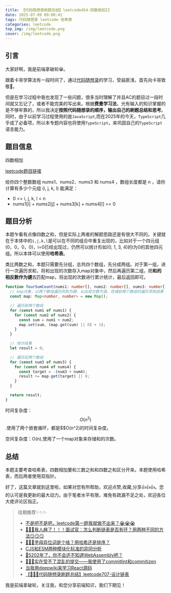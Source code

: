 ```yaml
---
title: 【代码随想录刷题总结】leetcode454-四数相加II
date: 2025-07-09 09:00:41
tags: 代码随想录 leetcode 哈希表
categories: leetcode
top_img: /img/leetcode.png
cover: /img/leetcode.png
---
```


## 引言

大家好啊，我是前端拿破轮😁。

跟着卡哥学算法有一段时间了，通过[代码随想录](https://programmercarl.com/)的学习，受益匪浅，首先向卡哥致敬🫡。

但是在学习过程中我也发现了一些问题，很多当时理解了并且AC的题目过一段时间就又忘记了，或者不能完美的写出来。根据**费曼学习法**，光有输入的知识掌握的是不够牢靠的，所以我决定**按照代码随想录的顺序，输出自己的刷题总结和思考**。同时，由于以前学习过程使用的是`JavaScript`,而在2025年的今天，`TypeScript`几乎成了必备项，所以本专题内容也将使用`TypeScript`，来巩固自己的`TypeScript`语言能力。

## 题目信息

四数相加

[leetcode题目链接](https://leetcode.cn/problems/4sum-ii/description/)

给你四个整数数组 nums1、nums2、nums3 和 nums4 ，数组长度都是 n ，请你计算有多少个元组 (i, j, k, l) 能满足：

- 0 <= i, j, k, l < n
- nums1[i] + nums2[j] + nums3[k] + nums4[l] == 0

## 题目分析

本题乍看有点像四数之和，但是实际上两者的解题思路还是有很大不同的。关键就在于本体中的`i,j,k,l`是可以在不同的组合中重复出现的，比如对于一个四元组(0，0，0，0)，i=0已经出现过，仍然可以统计形如(0, 1, 3, 4)的i为0的其他四元组。所以本体可以使用**哈希表**。

类比两数之和，本题只需要先分组，总共四个数组，先分成两组。对于第一组，进行一次遍历求和，将和出现的次数存入map对象中，然后再遍历第二组，把**和的相反数作为键**去匹配map，将出现的次数进行累计统计，最后返回即可。

```ts
function fourSumCount(nums1: number[], nums2: number[], nums3: number[], nums4: number[]): number {
  // map对象，以两个数组遍历的和为键，以出现次数为值，存储前两个数组的遍历求和结果
  const map: Map<number, number> = new Map();

  // 遍历前两个数组
  for (const num1 of nums1) {
    for (const num2 of nums2) {
      const sum = num1 + num2;
      map.set(sum, (map.get(sum) || 0) + 1);
    }
  }

  // 统计结果
  let result = 0;

  // 遍历后两个数组
  for (const num3 of nums3) {
    for (const num4 of nums4) {
      const target = -(num3 + num4);
      result += map.get(target) || 0;
    }
  }

  return result;
}
```

时间复杂度：$$O(n^2)$$.使用了两个嵌套循环，都是$$O(n^2)的时间复杂度。

空间复杂度：O(n),使用了一个map对象来存储和的次数。

## 总结

本题主要考查哈希表，四数相加要和三数之和和四数之和区分开来。本题使用哈希表，而后两者使用双指针。

好了，这篇文章就到这里啦，如果对您有所帮助，欢迎点赞,收藏,分享👍👍👍。您的认可是我更新的最大动力。由于笔者水平有限，难免有疏漏不足之处，欢迎各位大佬评论区指正。

> 往期推荐✨✨✨
> - [不是吧不是吧，leetcode第一题我就做不出来？😭😭😭](https://juejin.cn/post/7522975050321346569)
> - [🤯🤯🤯我人麻了！！！面试官：怎么判断链表是否有环？用两种不同的方法😏😏😏](https://juejin.cn/post/7522367598814773257)
> - [🤡🤡🤡字母异位词是个啥？用哈希还是排序？](https://juejin.cn/post/7522388188947398696)
> - [CJS和ESM两种模块化标准的异同分析](https://juejin.cn/post/7473814041867780130)
> - [🤔5202年了，你不会还不知道WebAssembly吧？](https://juejin.cn/post/7498988293209784374)
> - [🚀🚀🚀实在受不了混乱的提交——我使用了commitlint和commitizen](https://juejin.cn/post/7508919522905522226)
> - [当我用deepwiki来学习React源码](https://juejin.cn/post/7514876424806334504)
> - [【🚀🚀🚀代码随想录刷题总结】leetcode707-设计链表](https://juejin.cn/post/7519769941501165631)
> 

我是前端拿破轮，关注我，和您分享前端知识，我们下期见！